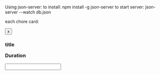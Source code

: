Using json-server:
to install:
    npm install -g json-server
to start server:
  json-server --watch db.json


each chore card: 
  <div class="chore-card">
    <button class="delete-button">x</button>
    <h3>title</title>
    <p>Duration</p>
    <input>
</div>
